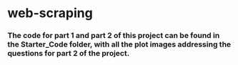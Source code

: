 # web-scraping

### The code for part 1 and part 2 of this project can be found in the Starter_Code folder, with all the plot images addressing the questions for part 2 of the project.


